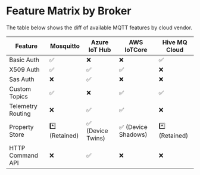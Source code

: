 # Feature Matrix by Broker

The table below shows the diff of available MQTT features by cloud vendor.

| Feature | Mosquitto| Azure IoT Hub | AWS IoTCore | Hive MQ Cloud |
|---------|----------|---------------|-------------|---------|
| Basic Auth | :white_check_mark: | :x: | :x: | :white_check_mark:|
| X509 Auth | :white_check_mark: | :white_check_mark: | :white_check_mark: | :x: |
| Sas Auth| :x: | :white_check_mark: | :x:  | :x: | :x:|
| Custom Topics | :white_check_mark: | :x: | :white_check_mark: | :white_check_mark:|
| Telemetry Routing| :x: | :white_check_mark: | :white_check_mark: | :x: |
| Property Store|  :asterisk: (Retained) | :white_check_mark: (Device Twins) | :white_check_mark: (Device Shadows) |  :asterisk: (Retained)|
| HTTP Command API | :x: | :white_check_mark: | :x: | :x:|

